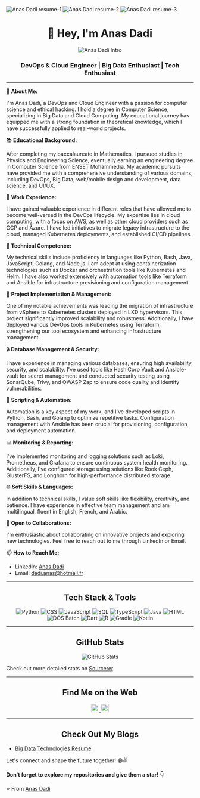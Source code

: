 <img src="https://raw.githubusercontent.com/DadiAnas/DadiAnas/images-resume/resume-1.png" alt="Anas Dadi resume-1">
<img src="https://raw.githubusercontent.com/DadiAnas/DadiAnas/images-resume/resume-2.png" alt="Anas Dadi resume-2">
<img src="https://raw.githubusercontent.com/DadiAnas/DadiAnas/images-resume/resume-3.png" alt="Anas Dadi resume-3">
<h1 align="center">👋 Hey, I'm Anas Dadi</h1>

<div align="center">
  <img src="https://raw.githubusercontent.com/DadiAnas/DadiAnas/main/Frame%202.png" alt="Anas Dadi Intro">
</div>

<h3 align="center">DevOps & Cloud Engineer | Big Data Enthusiast | Tech Enthusiast</h3>

---

🌟 **About Me:**

I'm Anas Dadi, a DevOps and Cloud Engineer with a passion for computer science and ethical hacking. I hold a degree in Computer Science, specializing in Big Data and Cloud Computing. My educational journey has equipped me with a strong foundation in theoretical knowledge, which I have successfully applied to real-world projects.

📚 **Educational Background:**

After completing my baccalaureate in Mathematics, I pursued studies in Physics and Engineering Science, eventually earning an engineering degree in Computer Science from ENSET Mohammedia. My academic pursuits have provided me with a comprehensive understanding of various domains, including DevOps, Big Data, web/mobile design and development, data science, and UI/UX.

🚀 **Work Experience:**

I have gained valuable experience in different roles that have allowed me to become well-versed in the DevOps lifecycle. My expertise lies in cloud computing, with a focus on AWS, as well as other cloud providers such as GCP and Azure. I have led initiatives to migrate legacy infrastructure to the cloud, managed Kubernetes deployments, and established CI/CD pipelines.

🔧 **Technical Competence:**

My technical skills include proficiency in languages like Python, Bash, Java, JavaScript, Golang, and Node.js. I am adept at using containerization technologies such as Docker and orchestration tools like Kubernetes and Helm. I have also worked extensively with automation tools like Terraform and Ansible for infrastructure provisioning and configuration management.

🚀 **Project Implementation & Management:**

One of my notable achievements was leading the migration of infrastructure from vSphere to Kubernetes clusters deployed in LXD hypervisors. This project significantly improved scalability and robustness. Additionally, I have deployed various DevOps tools in Kubernetes using Terraform, strengthening our tool ecosystem and enhancing infrastructure management.

🔒 **Database Management & Security:**

I have experience in managing various databases, ensuring high availability, security, and scalability. I've used tools like HashiCorp Vault and Ansible-vault for secret management and conducted security testing using SonarQube, Trivy, and OWASP Zap to ensure code quality and identify vulnerabilities.

🤖 **Scripting & Automation:**

Automation is a key aspect of my work, and I've developed scripts in Python, Bash, and Golang to optimize repetitive tasks. Configuration management with Ansible has been crucial for provisioning, configuration, and deployment automation.

📊 **Monitoring & Reporting:**

I've implemented monitoring and logging solutions such as Loki, Prometheus, and Grafana to ensure continuous system health monitoring. Additionally, I've configured storage using solutions like Rook Ceph, GlusterFS, and Longhorn for high-performance distributed storage.

🌐 **Soft Skills & Languages:**

In addition to technical skills, I value soft skills like flexibility, creativity, and patience. I have experience in effective team management and am multilingual, fluent in English, French, and Arabic.

🤝 **Open to Collaborations:**

I'm enthusiastic about collaborating on innovative projects and exploring new technologies. Feel free to reach out to me through LinkedIn or Email.

📫 **How to Reach Me:**

- LinkedIn: [Anas Dadi](https://www.linkedin.com/in/dadianas/)
- Email: [dadi.anas@hotmail.fr](mailto:dadi.anas@hotmail.fr)

---

<h2 align="center">Tech Stack & Tools</h2>

<p align="center">
  <img src="https://img.shields.io/badge/Python-18%20commits-orange.svg" alt="Python">
  <img src="https://img.shields.io/badge/CSS-16%20commits-orange.svg" alt="CSS">
  <img src="https://img.shields.io/badge/JavaScript-13%20commits-orange.svg" alt="JavaScript">
  <img src="https://img.shields.io/badge/SQL-12%20commits-orange.svg" alt="SQL">
  <img src="https://img.shields.io/badge/TypeScript-12%20commits-orange.svg" alt="TypeScript">
  <img src="https://img.shields.io/badge/Java-11%20commits-orange.svg" alt="Java">
  <img src="https://img.shields.io/badge/HTML-9%20commits-orange.svg" alt="HTML">
  <img src="https://img.shields.io/badge/DOS%20Batch-7%20commits-orange.svg" alt="DOS Batch">
  <img src="https://img.shields.io/badge/Dart-5%20commits-orange.svg" alt="Dart">
  <img src="https://img.shields.io/badge/R-3%20commits-orange.svg" alt="R">
  <img src="https://img.shields.io/badge/Gradle-2%20commits-orange.svg" alt="Gradle">
  <img src="https://img.shields.io/badge/Kotlin-1%20commits-orange.svg" alt="Kotlin">
</p>

<p align="center">
  <!-- Add your technology badges here -->
</p>

---

<h2 align="center">GitHub Stats</h2>

<p align="center">
  <img src="https://github-readme-stats.vercel.app/api?username=DadiAnas&show_icons=true&hide_border=true" alt="GitHub Stats">
</p>

Check out more detailed stats on [Sourcerer](https://sourcerer.io/DadiAnas).

---

<h2 align="center">Find Me on the Web</h2>

<p align="center">
  <a href="https://www.linkedin.com/in/dadianas/">
    <img alt="LinkedIn" width="22px" src="https://raw.githubusercontent.com/iconic/open-iconic/master/svg/globe.svg" />
  </a>
  <a href="https://www.linkedin.com/in/dadianas/">
    <img alt="LinkedIn" width="22px" src="https://cdn.jsdelivr.net/npm/simple-icons@v3/icons/linkedin.svg" />
  </a>
</p>

---

<h2 align="center">Check Out My Blogs</h2>

- [Big Data Technologies Resume](https://www.linkedin.com/pulse/big-data-technologies-resume-anas-dadi/)

Let's connect and shape the future together! 😁✌

**Don't forget to explore my repositories and give them a star!** 👇

:star: From [Anas Dadi](https://github.com/dadianas)

</div>
